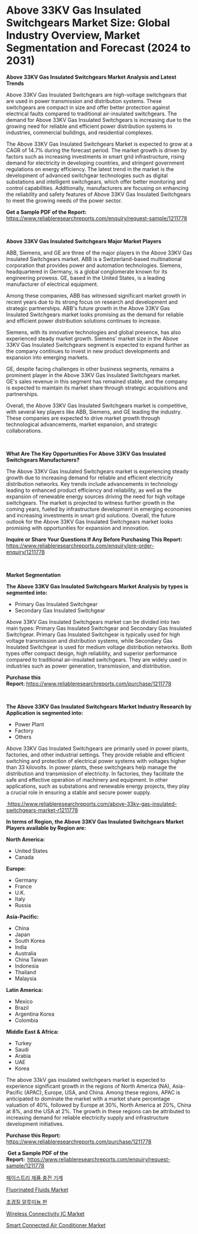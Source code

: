 <p><h1>Above 33KV Gas Insulated Switchgears Market Size: Global Industry Overview, Market Segmentation and Forecast (2024 to 2031)</h1></p><p><strong>Above 33KV Gas Insulated Switchgears Market Analysis and Latest Trends</strong></p>
<p><p>Above 33KV Gas Insulated Switchgears are high-voltage switchgears that are used in power transmission and distribution systems. These switchgears are compact in size and offer better protection against electrical faults compared to traditional air-insulated switchgears. The demand for Above 33KV Gas Insulated Switchgears is increasing due to the growing need for reliable and efficient power distribution systems in industries, commercial buildings, and residential complexes.</p><p>The Above 33KV Gas Insulated Switchgears Market is expected to grow at a CAGR of 14.7% during the forecast period. The market growth is driven by factors such as increasing investments in smart grid infrastructure, rising demand for electricity in developing countries, and stringent government regulations on energy efficiency. The latest trend in the market is the development of advanced switchgear technologies such as digital substations and intelligent switchgears, which offer better monitoring and control capabilities. Additionally, manufacturers are focusing on enhancing the reliability and safety features of Above 33KV Gas Insulated Switchgears to meet the growing needs of the power sector.</p></p>
<p><strong>Get a Sample PDF of the Report:&nbsp;</strong> <a href="https://www.reliableresearchreports.com/enquiry/request-sample/1211778">https://www.reliableresearchreports.com/enquiry/request-sample/1211778</a></p>
<p>&nbsp;</p>
<p><strong>Above 33KV Gas Insulated Switchgears Major Market Players</strong></p>
<p><p>ABB, Siemens, and GE are three of the major players in the Above 33KV Gas Insulated Switchgears market. ABB is a Switzerland-based multinational corporation that provides power and automation technologies. Siemens, headquartered in Germany, is a global conglomerate known for its engineering prowess. GE, based in the United States, is a leading manufacturer of electrical equipment.</p><p>Among these companies, ABB has witnessed significant market growth in recent years due to its strong focus on research and development and strategic partnerships. ABB's future growth in the Above 33KV Gas Insulated Switchgears market looks promising as the demand for reliable and efficient power distribution solutions continues to increase.</p><p>Siemens, with its innovative technologies and global presence, has also experienced steady market growth. Siemens' market size in the Above 33KV Gas Insulated Switchgears segment is expected to expand further as the company continues to invest in new product developments and expansion into emerging markets.</p><p>GE, despite facing challenges in other business segments, remains a prominent player in the Above 33KV Gas Insulated Switchgears market. GE's sales revenue in this segment has remained stable, and the company is expected to maintain its market share through strategic acquisitions and partnerships.</p><p>Overall, the Above 33KV Gas Insulated Switchgears market is competitive, with several key players like ABB, Siemens, and GE leading the industry. These companies are expected to drive market growth through technological advancements, market expansion, and strategic collaborations.</p></p>
<p>&nbsp;</p>
<p><strong>What Are The Key Opportunities For Above 33KV Gas Insulated Switchgears Manufacturers?</strong></p>
<p><p>The Above 33KV Gas Insulated Switchgears market is experiencing steady growth due to increasing demand for reliable and efficient electricity distribution networks. Key trends include advancements in technology leading to enhanced product efficiency and reliability, as well as the expansion of renewable energy sources driving the need for high voltage switchgears. The market is projected to witness further growth in the coming years, fueled by infrastructure development in emerging economies and increasing investments in smart grid solutions. Overall, the future outlook for the Above 33KV Gas Insulated Switchgears market looks promising with opportunities for expansion and innovation.</p></p>
<p><strong>Inquire or Share Your Questions If Any Before Purchasing This Report:</strong> <a href="https://www.reliableresearchreports.com/enquiry/pre-order-enquiry/1211778">https://www.reliableresearchreports.com/enquiry/pre-order-enquiry/1211778</a></p>
<p>&nbsp;</p>
<p><strong>Market Segmentation</strong></p>
<p><strong>The Above 33KV Gas Insulated Switchgears Market Analysis by types is segmented into:</strong></p>
<p><ul><li>Primary Gas Insulated Switchgear</li><li>Secondary Gas Insulated Switchgear</li></ul></p>
<p><p>Above 33KV Gas Insulated Switchgears market can be divided into two main types: Primary Gas Insulated Switchgear and Secondary Gas Insulated Switchgear. Primary Gas Insulated Switchgear is typically used for high voltage transmission and distribution systems, while Secondary Gas Insulated Switchgear is used for medium voltage distribution networks. Both types offer compact design, high reliability, and superior performance compared to traditional air-insulated switchgears. They are widely used in industries such as power generation, transmission, and distribution.</p></p>
<p><strong>Purchase this Report:&nbsp;</strong><a href="https://www.reliableresearchreports.com/purchase/1211778">https://www.reliableresearchreports.com/purchase/1211778</a></p>
<p>&nbsp;</p>
<p><strong>The Above 33KV Gas Insulated Switchgears Market Industry Research by Application is segmented into:</strong></p>
<p><ul><li>Power Plant</li><li>Factory</li><li>Others</li></ul></p>
<p><p>Above 33KV Gas Insulated Switchgears are primarily used in power plants, factories, and other industrial settings. They provide reliable and efficient switching and protection of electrical power systems with voltages higher than 33 kilovolts. In power plants, these switchgears help manage the distribution and transmission of electricity. In factories, they facilitate the safe and effective operation of machinery and equipment. In other applications, such as substations and renewable energy projects, they play a crucial role in ensuring a stable and secure power supply.</p></p>
<p><a href="https://www.reliableresearchreports.com/above-33kv-gas-insulated-switchgears-market-r1211778">&nbsp;https://www.reliableresearchreports.com/above-33kv-gas-insulated-switchgears-market-r1211778</a></p>
<p><strong>In terms of Region, the Above 33KV Gas Insulated Switchgears Market Players available by Region are:</strong></p>
<p>
    <p> <strong> North America: </strong>
        <ul>
            <li>United States</li>
            <li>Canada</li>
        </ul>
        </p> 
    <p> <strong> Europe: </strong>
        <ul>
            <li>Germany</li>
            <li>France</li>
            <li>U.K.</li>
            <li>Italy</li>
            <li>Russia</li>
        </ul>
        </p> 
    <p> <strong> Asia-Pacific: </strong>
        <ul>
            <li>China</li>
            <li>Japan</li>
            <li>South Korea</li>
            <li>India</li>
            <li>Australia</li>
            <li>China Taiwan</li>
            <li>Indonesia</li>
            <li>Thailand</li>
            <li>Malaysia</li>
        </ul>
        </p> 
    <p> <strong> Latin America: </strong>
        <ul>
            <li>Mexico</li>
            <li>Brazil</li>
            <li>Argentina Korea</li>
            <li>Colombia</li>
        </ul>
        </p> 
    <p> <strong> Middle East & Africa: </strong>
        <ul>
            <li>Turkey</li>
            <li>Saudi</li>
            <li>Arabia</li>
            <li>UAE</li>
            <li>Korea</li>
        </ul>
    </p>
    </p>
<p><p>The above 33kV gas insulated switchgears market is expected to experience significant growth in the regions of North America (NA), Asia-Pacific (APAC), Europe, USA, and China. Among these regions, APAC is anticipated to dominate the market with a market share percentage valuation of 40%, followed by Europe at 30%, North America at 20%, China at 8%, and the USA at 2%. The growth in these regions can be attributed to increasing demand for reliable electricity supply and infrastructure development initiatives.</p></p>
<p><strong>Purchase this Report: </strong><a href="https://www.reliableresearchreports.com/purchase/1211778">https://www.reliableresearchreports.com/purchase/1211778</a></p>
<p>&nbsp;<strong>Get a Sample PDF of the Report:&nbsp;&nbsp;</strong><a href="https://www.reliableresearchreports.com/enquiry/request-sample/1211778">https://www.reliableresearchreports.com/enquiry/request-sample/1211778</a></p>
<p><strong></strong></p>
<p><p><a href="https://github.com/langcat852024/Market-Research-Report-List-1/blob/main/224767295142.md">페이스트리 제품 충전 기계</a></p><p><a href="https://github.com/LitzyGulgowski2023/Market-Research-Report-List-1/blob/main/fluorinated-fluids-market.md">Fluorinated Fluids Market</a></p><p><a href="https://github.com/vdhdwjyp90142/Market-Research-Report-List-2/blob/main/415017695143.md">초경질 알루미늄 판</a></p><p><a href="https://issuu.com/reportprime-2/docs/wireless-connectivity-ic-market-size-2030.pptx">Wireless Connectivity IC Market</a></p><p><a href="https://github.com/CliffMedina6/Market-Research-Report-List-5/blob/main/smart-connected-air-conditioner-market.md">Smart Connected Air Conditioner Market</a></p></p>